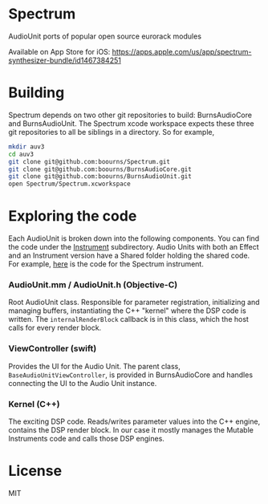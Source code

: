 # Spectrum
AudioUnit ports of popular open source eurorack modules

Available on App Store for iOS: https://apps.apple.com/us/app/spectrum-synthesizer-bundle/id1467384251

# Building

Spectrum depends on two other git repositories to build: BurnsAudioCore and BurnsAudioUnit.  The Spectrum xcode workspace expects these three git repositories to all be siblings in a directory.  So for example,

```Bash
mkdir auv3
cd auv3
git clone git@github.com:boourns/Spectrum.git
git clone git@github.com:boourns/BurnsAudioCore.git
git clone git@github.com:boourns/BurnsAudioUnit.git
open Spectrum/Spectrum.xcworkspace
```

# Exploring the code

Each AudioUnit is broken down into the following components.  You can find the code under the [Instrument](https://github.com/boourns/Spectrum/tree/master/Instrument) subdirectory.  Audio Units with both an Effect and an Instrument version have a Shared folder holding the shared code.  For example, [here](https://github.com/boourns/Spectrum/tree/master/Instrument/iOS/SpectrumAudioUnit) is the code for the Spectrum instrument.

### AudioUnit.mm / AudioUnit.h (Objective-C)
Root AudioUnit class.  Responsible for parameter registration, initializing and managing buffers, instantiating the C++ "kernel" where the DSP code is written.  The `internalRenderBlock` callback is in this class, which the host calls for every render block.

### ViewController (swift)
Provides the UI for the Audio Unit.  The parent class, `BaseAudioUnitViewController`, is provided in BurnsAudioCore and handles connecting the UI to the Audio Unit instance.

### Kernel (C++)
The exciting DSP code.  Reads/writes parameter values into the C++ engine, contains the DSP render block.  In our case it mostly manages the Mutable Instruments code and calls those DSP engines.

# License
MIT
